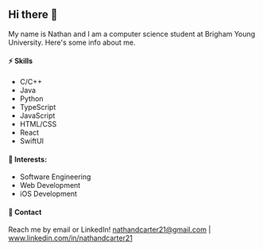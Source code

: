 ## Hi there 👋

My name is Nathan and I am a computer science student at Brigham Young University. Here's some info about me.

#### ⚡ Skills

* C/C++
* Java
* Python
* TypeScript
* JavaScript
* HTML/CSS
* React
* SwiftUI

#### 🌱 Interests:

* Software Engineering
* Web Development
* iOS Development

#### 💬 Contact

Reach me by email or LinkedIn! nathandcarter21@gmail.com | www.linkedin.com/in/nathandcarter21
